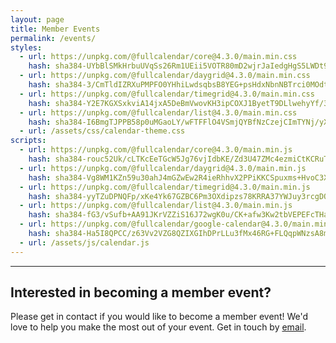 ```yaml
---
layout: page
title: Member Events
permalink: /events/
styles:
  - url: https://unpkg.com/@fullcalendar/core@4.3.0/main.min.css
    hash: sha384-UYbBlSMkHrbuUVqSs26Rm1UEii5VOTR80mD2wjrJaIedgHgS5LWDt9d7rcbqEDxR
  - url: https://unpkg.com/@fullcalendar/daygrid@4.3.0/main.min.css
    hash: sha384-3/CmTldIZRXuPMPFO0YHhiLwdsqbsB8YEG+psHdxNbnNBTrci0MOdt/hbPRVmtS8
  - url: https://unpkg.com/@fullcalendar/timegrid@4.3.0/main.min.css
    hash: sha384-Y2E7KGXSxkviA14jxA5DeBmVwovKH3ipCOXJ1ByetT9DLlwehyYf/3Lm2wSncMR2
  - url: https://unpkg.com/@fullcalendar/list@4.3.0/main.min.css
    hash: sha384-I6BmgTJPPB58p0uMGaoLY/wFTFFlO4VSmjQYBfNzCzejCImTYNj/yXYmKBeUjtHH
  - url: /assets/css/calendar-theme.css
scripts:
  - url: https://unpkg.com/@fullcalendar/core@4.3.0/main.min.js
    hash: sha384-rouc52Uk/cLTKcEeTGcW5Jg76vjIdbKE/Zd3U47ZMc4ezmiCtKCRuT7TRd/ai7f1
  - url: https://unpkg.com/@fullcalendar/daygrid@4.3.0/main.min.js
    hash: sha384-Vg8WM1KZn59u30ahJ4mGZwEw2R4ieRhhvX2PPiKKCSpuxms+HvoC3XPii6CnMvFD
  - url: https://unpkg.com/@fullcalendar/timegrid@4.3.0/main.min.js
    hash: sha384-yyTZuDPNQFp/xKe4Yk67GZBC6Pm3OXdipzs78KRRA37YWJuy3rcgDQTxCxbIviHs
  - url: https://unpkg.com/@fullcalendar/list@4.3.0/main.min.js
    hash: sha384-fG3/vSufb+AA91JKrVZZiS16J72wgK0u/CK+afw3Kw2tbVEPEFcTHac7sJabZd31
  - url: https://unpkg.com/@fullcalendar/google-calendar@4.3.0/main.min.js
    hash: sha384-Ha5I8QPCC/z63Vv2VZG8QZIXGIhDPrLLu3fMx46RG+FLQqpWNzsA8mZIR9YXPahZ
  - url: /assets/js/calendar.js
---
```

<div id="calendar"></div>

--- 
## Interested in becoming a member event?
Please get in contact if you would like to become a member event! We'd love to help you make the most out of your event. Get in touch by [email](mailto:hello@hackathonsforschools.com "Email").
